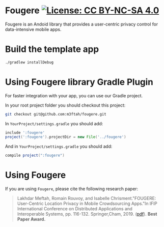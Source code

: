 # Fougere [![License: CC BY-NC-SA 4.0](https://licensebuttons.net/l/by-nc-sa/4.0/80x15.png)](https://creativecommons.org/licenses/by-nc-sa/4.0/)

Fougere is an Andoid library that provides a user-centric privacy control for data-intensive mobile apps.


# Build the template app

```bash
./gradlew installDebug
```


# Using Fougere library Gradle Plugin
For faster integration with your app, you can use our Gradle project.

In your root project folder you should checkout this project:
```bash
git checkout git@github.com:m3ftah/fougere.git
```

In `YourProject/settings.gradle` you should add:
```gradle
include ':fougere'
project(':fougere').projectDir = new File('../fougere')
```

And in `YourProject/settings.gradle` you should add:
```gradle
compile project(":fougere")
```

# Using Fougere
If you are using `Fougere`, please cite the following research paper:
>Lakhdar  Meftah,  Romain  Rouvoy,  and  Isabelle  Chrisment."FOUGERE:  User-Centric Location Privacy in Mobile Crowdsourcing Apps."In IFIP International Conference on Distributed Applications and Interoperable Systems, pp. 116-132. Springer,Cham, 2019. ([pdf](https://hal.inria.fr/hal-02121311)). **Best Paper Award.**
